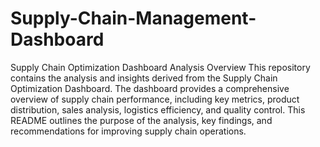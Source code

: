 # Supply-Chain-Management-Dashboard
Supply Chain Optimization Dashboard Analysis
Overview
This repository contains the analysis and insights derived from the Supply Chain Optimization Dashboard. The dashboard provides a comprehensive overview of supply chain performance, including key metrics, product distribution, sales analysis, logistics efficiency, and quality control. This README outlines the purpose of the analysis, key findings, and recommendations for improving supply chain operations.
